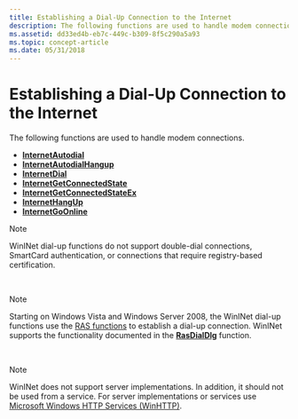 ```yaml
---
title: Establishing a Dial-Up Connection to the Internet
description: The following functions are used to handle modem connections.
ms.assetid: dd33ed4b-eb7c-449c-b309-8f5c290a5a93
ms.topic: concept-article
ms.date: 05/31/2018
---
```


# Establishing a Dial-Up Connection to the Internet

The following functions are used to handle modem connections.

-   [**InternetAutodial**](/windows/win32/api/winineti/nf-winineti-internetautodial)
-   [**InternetAutodialHangup**](/windows/win32/api/winineti/nf-winineti-internetautodialhangup)
-   [**InternetDial**](/windows/win32/api/winineti/nf-winineti-internetdial)
-   [**InternetGetConnectedState**](/windows/win32/api/winineti/nf-winineti-internetgetconnectedstate)
-   [**InternetGetConnectedStateEx**](/windows/win32/api/winineti/nf-winineti-internetgetconnectedstateex)
-   [**InternetHangUp**](/windows/win32/api/winineti/nf-winineti-internethangup)
-   [**InternetGoOnline**](/windows/win32/api/winineti/nf-winineti-internetgoonline)

> [!Note]  
> WinINet dial-up functions do not support double-dial connections, SmartCard authentication, or connections that require registry-based certification.

 

> [!Note]  
> Starting on Windows Vista and Windows Server 2008, the WinINet dial-up functions use the [RAS functions](/windows/desktop/RRAS/remote-access-service-functions) to establish a dial-up connection. WinINet supports the functionality documented in the [**RasDialDlg**](/windows/desktop/api/rasdlg/nf-rasdlg-rasdialdlga) function.

 

> [!Note]  
> WinINet does not support server implementations. In addition, it should not be used from a service. For server implementations or services use [Microsoft Windows HTTP Services (WinHTTP)](/windows/desktop/WinHttp/winhttp-start-page).

 

 

 
